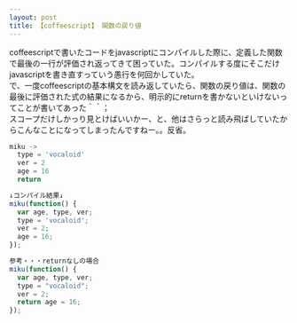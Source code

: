 ```yaml
---
layout: post
title: 【coffeescript】 関数の戻り値
---
```



coffeescriptで書いたコードをjavascriptにコンパイルした際に、定義した関数で最後の一行が評価され返ってきて困っていた。コンパイルする度にそこだけjavascriptを書き直すっていう愚行を何回かしていた。  
で、一度coffeescriptの基本構文を読み返していたら、関数の戻り値は、関数の最後に評価された式の結果になるから、明示的にreturnを書かないといけないってことが書いてあった＾＾；  
スコープだけしかっり見とけばいいかー、と、他はさらっと読み飛ばしていたからこんなことになってしまったんですねー。。反省。

```javascript
miku ->
  type = 'vocaloid'
  ver = 2
  age = 16
  return

↓コンパイル結果↓
miku(function() {
  var age, type, ver;
  type = 'vocaloid';
  ver = 2;
  age = 16;
});

参考・・・returnなしの場合
miku(function() {
  var age, type, ver;
  type = "vocaloid";
  ver = 2;
  return age = 16;
});
```
